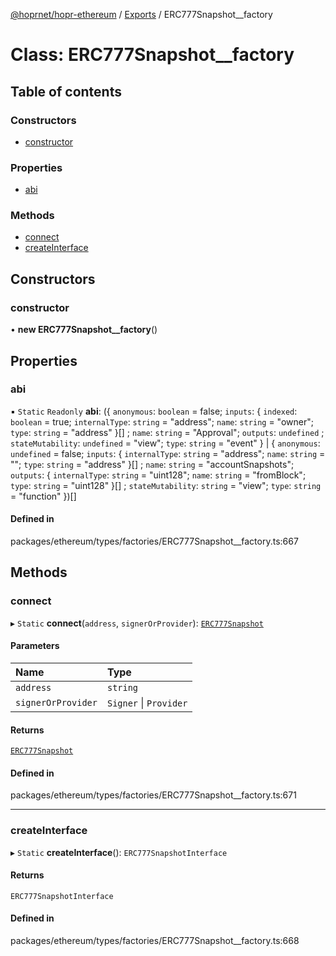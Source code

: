 [@hoprnet/hopr-ethereum](../README.md) / [Exports](../modules.md) / ERC777Snapshot__factory

# Class: ERC777Snapshot\_\_factory

## Table of contents

### Constructors

- [constructor](ERC777Snapshot__factory.md#constructor)

### Properties

- [abi](ERC777Snapshot__factory.md#abi)

### Methods

- [connect](ERC777Snapshot__factory.md#connect)
- [createInterface](ERC777Snapshot__factory.md#createinterface)

## Constructors

### constructor

• **new ERC777Snapshot__factory**()

## Properties

### abi

▪ `Static` `Readonly` **abi**: ({ `anonymous`: `boolean` = false; `inputs`: { `indexed`: `boolean` = true; `internalType`: `string` = "address"; `name`: `string` = "owner"; `type`: `string` = "address" }[] ; `name`: `string` = "Approval"; `outputs`: `undefined` ; `stateMutability`: `undefined` = "view"; `type`: `string` = "event" } \| { `anonymous`: `undefined` = false; `inputs`: { `internalType`: `string` = "address"; `name`: `string` = ""; `type`: `string` = "address" }[] ; `name`: `string` = "accountSnapshots"; `outputs`: { `internalType`: `string` = "uint128"; `name`: `string` = "fromBlock"; `type`: `string` = "uint128" }[] ; `stateMutability`: `string` = "view"; `type`: `string` = "function" })[]

#### Defined in

packages/ethereum/types/factories/ERC777Snapshot__factory.ts:667

## Methods

### connect

▸ `Static` **connect**(`address`, `signerOrProvider`): [`ERC777Snapshot`](ERC777Snapshot.md)

#### Parameters

| Name | Type |
| :------ | :------ |
| `address` | `string` |
| `signerOrProvider` | `Signer` \| `Provider` |

#### Returns

[`ERC777Snapshot`](ERC777Snapshot.md)

#### Defined in

packages/ethereum/types/factories/ERC777Snapshot__factory.ts:671

___

### createInterface

▸ `Static` **createInterface**(): `ERC777SnapshotInterface`

#### Returns

`ERC777SnapshotInterface`

#### Defined in

packages/ethereum/types/factories/ERC777Snapshot__factory.ts:668
